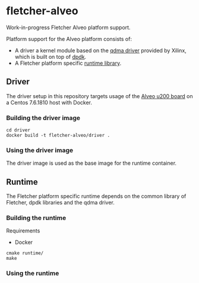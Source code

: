 # fletcher-alveo
Work-in-progress Fletcher Alveo platform support.

Platform support for the Alveo platform consists of:
- A driver a kernel module based on the [qdma driver](https://github.com/Xilinx/dma_ip_drivers) provided by Xilinx, which is built on top of [dpdk](https://github.com/DPDK/dpdk/).
- A Fletcher platform specific [runtime library](https://github.com/abs-tudelft/fletcher).

## Driver

The driver setup in this repository targets usage of the [Alveo u200 board](https://xilinx.com/u200) on a Centos 7.6.1810 host with Docker.

### Building the driver image

```
cd driver
docker build -t fletcher-alveo/driver .
```

### Using the driver image

The driver image is used as the base image for the runtime container.

## Runtime

The Fletcher platform specific runtime depends on the common library of Fletcher, dpdk libraries and the qdma driver.

### Building the runtime

Requirements
- Docker

```
cmake runtime/
make
```

### Using the runtime

